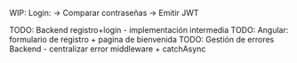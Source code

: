 WIP: Login: -> Comparar contraseñas -> Emitir JWT

TODO: Backend registro+login - implementación intermedia
TODO: Angular: formulario de registro + pagina de bienvenida
TODO: Gestión de errores Backend - centralizar error middleware + catchAsync
